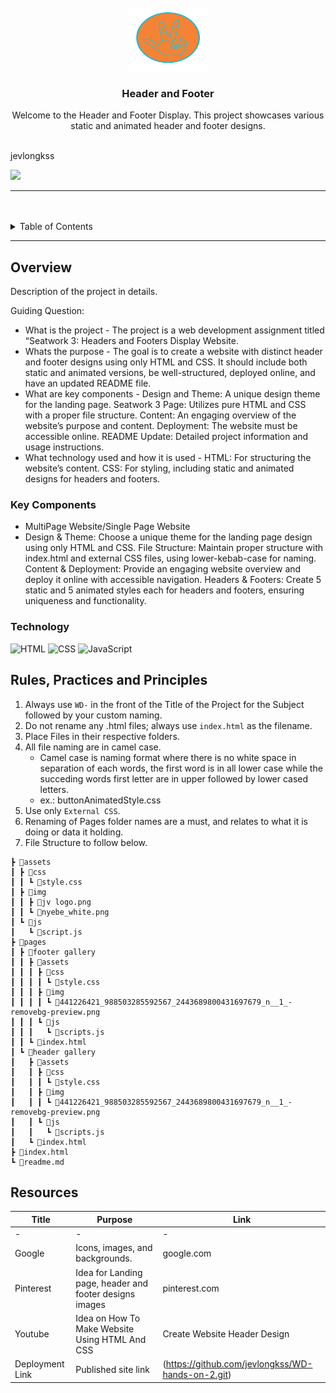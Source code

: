 <a name="readme-top">

<br/>

<br />
<div align="center">
  <a href="https://github.com/zyx-0314/">
  <!-- TODO: If you want to add logo or banner you can add it here -->
    <img src="./assets/img/jv logo.png" alt="Nyebe" width="130" height="100">
  </a>
<!-- TODO: Change Title to the name of the title of your Project -->
  <h3 align="center">Header and Footer</h3>
</div>
<!-- TODO: Make a short description -->
<div align="center">
  Welcome to the Header and Footer Display. This project showcases various static and animated header and footer designs.
</div>

<br />

<!-- TODO: Change the zyx-0314 into your github username  -->
jevlongkss
<!-- TODO: Change the WD-Template-Project into the same name of your folder -->
![](https://github.com/jevlongkss/WD-Seatwork-3)

---

<br />
<br />

<!-- TODO: If you want to add more layers for your readme -->
<details>
  <summary>Table of Contents</summary>
  <ol>
    <li>
      <a href="#overview">Overview</a>
      <ol>
        <li>
          <a href="#key-components">Key Components</a>
        </li>
        <li>
          <a href="#technology">Technology</a>
        </li>
      </ol>
    </li>
    <li>
      <a href="#rule,-practices-and-principles">Rules, Practices and Principles</a>
    </li>
    <li>
      <a href="#resources">Resources</a>
    </li>
  </ol>
</details>

---

## Overview

<!-- TODO: To be changed -->
<!-- The following are just sample -->
Description of the project in details.

Guiding Question:
- What is the project - The project is a web development assignment titled “Seatwork 3: Headers and Footers Display Website.
- Whats the purpose - The goal is to create a website with distinct header and footer designs using only HTML and CSS. It should include both static and animated versions, be well-structured, deployed online, and have an updated README file.
- What are key components - Design and Theme: A unique design theme for the landing page.
Seatwork 3 Page: Utilizes pure HTML and CSS with a proper file structure.
Content: An engaging overview of the website’s purpose and content.
Deployment: The website must be accessible online.
README Update: Detailed project information and usage instructions. 
- What technology used and how it is used - HTML: For structuring the website’s content.
CSS: For styling, including static and animated designs for headers and footers.

### Key Components
<!-- TODO: List of Key Components -->
<!-- The following are just sample -->
- MultiPage Website/Single Page Website
- Design & Theme: Choose a unique theme for the landing page design using only HTML and CSS.
File Structure: Maintain proper structure with index.html and external CSS files, using lower-kebab-case for naming.
Content & Deployment: Provide an engaging website overview and deploy it online with accessible navigation.
Headers & Footers: Create 5 static and 5 animated styles each for headers and footers, ensuring uniqueness and functionality.

### Technology
<!-- TODO: List of Technology Used -->
![HTML](https://img.shields.io/badge/HTML-E34F26?style=for-the-badge&logo=html5&logoColor=white)
![CSS](https://img.shields.io/badge/CSS-1572B6?style=for-the-badge&logo=css3&logoColor=white)
![JavaScript](https://img.shields.io/badge/JavaScript-F7DF1E?style=for-the-badge&logo=javascript&logoColor=white)

## Rules, Practices and Principles
1. Always use `WD-` in the front of the Title of the Project for the Subject followed by your custom naming.
2. Do not rename any .html files; always use `index.html` as the filename.
3. Place Files in their respective folders.
4. All file naming are in camel case.
   - Camel case is naming format where there is no white space in separation of each words, the first word is in all lower case while the succeding words first letter are in upper followed by lower cased letters.
   - ex.: buttonAnimatedStyle.css
5. Use only `External CSS`.
6. Renaming of Pages folder names are a must, and relates to what it is doing or data it holding.
7. File Structure to follow below.

```
┣ 📂assets
┃ ┣ 📂css
┃ ┃ ┗ 📜style.css
┃ ┣ 📂img
┃ ┃ ┣ 📜jv logo.png
┃ ┃ ┗ 📜nyebe_white.png
┃ ┗ 📂js
┃   ┗ 📜script.js
┣ 📂pages
┃ ┣ 📂footer gallery
┃ ┃ ┣ 📂assets
┃ ┃ ┃ ┣ 📂css
┃ ┃ ┃ ┃ ┗ 📜style.css
┃ ┃ ┃ ┣ 📂img
┃ ┃ ┃ ┃ ┗ 📜441226421_988503285592567_2443689800431697679_n__1_-removebg-preview.png
┃ ┃ ┃ ┗ 📂js
┃ ┃ ┃   ┗ 📜scripts.js
┃ ┃ ┗ 📜index.html
┃ ┗ 📂header gallery
┃   ┣ 📂assets
┃   ┃ ┣ 📂css
┃   ┃ ┃ ┗ 📜style.css
┃   ┃ ┣ 📂img
┃   ┃ ┃ ┗ 📜441226421_988503285592567_2443689800431697679_n__1_-removebg-preview.png
┃   ┃ ┗ 📂js
┃   ┃   ┗ 📜scripts.js
┃   ┗ 📜index.html
┣ 📜index.html
┗ 📜readme.md

```

## Resources

<!-- TODO: Add References -->
| Title | Purpose | Link |
|-|-|-|
-|-|-|
| Google | Icons, images, and backgrounds. | google.com |
| Pinterest | Idea for Landing page, header and footer designs  images | pinterest.com |
| Youtube | Idea on How To Make Website Using HTML And CSS | Create Website Header Design | https://www.youtube.com/watch?v=10Z6UIe7R1E |
| Deployment Link | Published site link | (https://github.com/jevlongkss/WD-hands-on-2.git) |

